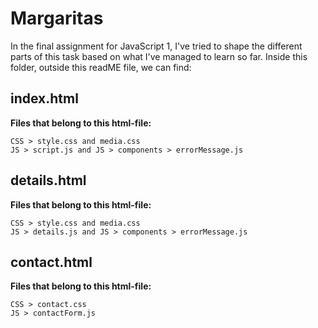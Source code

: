 # Margaritas
In the final assignment for JavaScript 1, I've tried to shape the different parts of this task based on what I've managed to learn so far. Inside this folder, outside this readME file, we can find:
## index.html
**Files that belong to this html-file:**
``` 
CSS > style.css and media.css
JS > script.js and JS > components > errorMessage.js
```
## details.html
**Files that belong to this html-file:**
``` 
CSS > style.css and media.css
JS > details.js and JS > components > errorMessage.js
```
## contact.html
**Files that belong to this html-file:**
``` 
CSS > contact.css
JS > contactForm.js 
```
